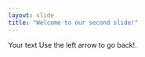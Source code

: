 ```yaml
---
layout: slide
title: "Welcome to our second slide!"
---
```

Your text
Use the left arrow to go back!.
